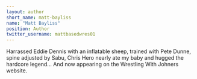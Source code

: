 ```yaml
---
layout: author
short_name: matt-bayliss
name: "Matt Bayliss"
position: Author
twitter_username: mattbasedwres01
---
```

Harrassed Eddie Dennis with an inflatable sheep, trained with Pete Dunne, spine adjusted by Sabu, Chris Hero nearly ate my baby and hugged the hardcore legend... And now appearing on the Wrestling With Johners website.
